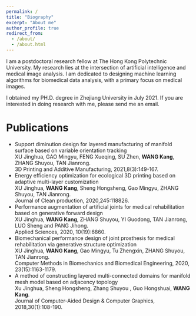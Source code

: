 ```yaml
---
permalink: /
title: "Biography"
excerpt: "About me"
author_profile: true
redirect_from: 
  - /about/
  - /about.html
---
```


I am a postdoctoral research fellow at The Hong Kong Polytechnic University. My research lies at the intersection of artificial intelligence and medical image analysis. 
I am dedicated to designing machine learning algorithms for biomedical data analysis, with a primary focus on medical images.

I obtained my PH.D. degree in Zhejiang University in July 2021. If you are interested in doing research with me, please send me an email.

Publications
======
- Support diminution design for layered manufacturing of manifold surface based on variable orientation tracking  
XU Jinghua, GAO Mingyu, FENG Xueqing, SU Zhen, **WANG Kang**, ZHANG Shuyou, TAN Jianrong.  
3D Printing and Additive Manufacturing, 2021,8(3):149-167. 
- Energy efficiency optimization for ecological 3D printing based on adaptive multi-layer customization  
XU Jinghua, **WANG Kang**, Sheng Hongsheng, Gao Mingyu, ZHANG Shuyou, TAN Jianrong.  
Journal of Clean production, 2020,245:118826.
- Performance augmentation of artificial joints for medical rehabilitation based on generative forward design  
XU Jinghua, **WANG Kang**, ZHANG Shuyou, YI Guodong, TAN Jianrong, LUO Sheng and PANG Jihong.  
Applied Sciences, 2020, 10(19):6860.
- Biomechanical performance design of joint prosthesis for medical rehabilitation via generative structure optimization  
XU Jinghua, **WANG Kang**, Gao Mingyu, Tu Zhengxin, ZHANG Shuyou, TAN Jianrong.  
Computer Methods in Biomechanics and Biomedical Engineering, 2020, 23(15):1163-1179.
- A method of constructing layered multi-connected domains for manifold mesh model based on adjacency topology  
Xu Jinghua, Sheng Hongsheng, Zhang Shuyou , Guo Hongshuai, **WANG Kang**.  
Journal of Computer-Aided Design & Computer Graphics, 2018,30(1):108-190.

